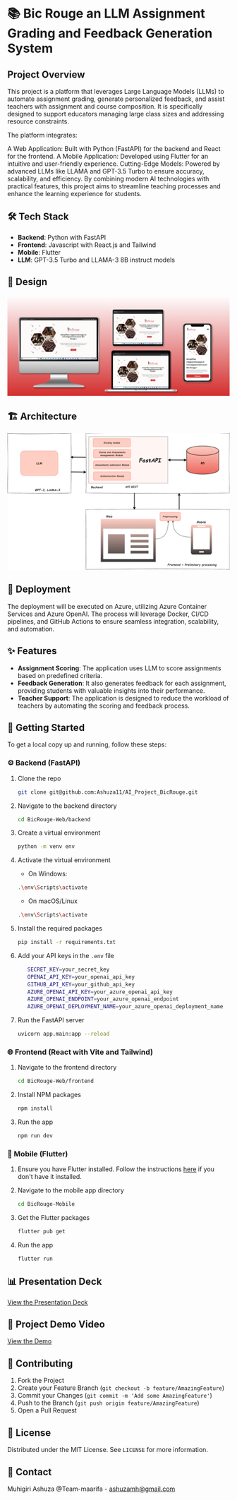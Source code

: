 # 📚 Bic Rouge an LLM Assignment Grading and Feedback Generation System

## Project Overview

This project is a platform that leverages Large Language Models (LLMs) to automate assignment grading, generate personalized feedback, and assist teachers with assignment and course composition. It is specifically designed to support educators managing large class sizes and addressing resource constraints.

The platform integrates:

A Web Application: Built with Python (FastAPI) for the backend and React for the frontend.
A Mobile Application: Developed using Flutter for an intuitive and user-friendly experience.
Cutting-Edge Models: Powered by advanced LLMs like LLAMA and GPT-3.5 Turbo to ensure accuracy, scalability, and efficiency.
By combining modern AI technologies with practical features, this project aims to streamline teaching processes and enhance the learning experience for students.

## 🛠 Tech Stack

- **Backend**: Python with FastAPI
- **Frontend**: Javascript with React.js and Tailwind
- **Mobile**: Flutter
- **LLM**: GPT-3.5 Turbo and LLAMA-3 8B instruct models

## 🎨 Design

![Project Design](design_assets/home.png)

## 🏗 Architecture

![Project Design](design_assets/architecture.png)

## 🚀 Deployment

The deployment will be executed on Azure, utilizing Azure Container Services and Azure OpenAI. The process will leverage Docker, CI/CD pipelines, and GitHub Actions to ensure seamless integration, scalability, and automation.

## ✨ Features

- **Assignment Scoring**: The application uses LLM to score assignments based on predefined criteria.
- **Feedback Generation**: It also generates feedback for each assignment, providing students with valuable insights into their performance.
- **Teacher Support**: The application is designed to reduce the workload of teachers by automating the scoring and feedback process.

## 🏁 Getting Started

To get a local copy up and running, follow these steps:

### ⚙️ Backend (FastAPI)

1. Clone the repo

   ```sh
   git clone git@github.com:Ashuza11/AI_Project_BicRouge.git

   ```

2. Navigate to the backend directory

   ```sh
   cd BicRouge-Web/backend

   ```

3. Create a virtual environment

   ```sh
   python -m venv env

   ```

4. Activate the virtual environment

   - On Windows:

   ```sh
   .\env\Scripts\activate
   ```

   - On macOS/Linux

   ```sh
   .\env\Scripts\activate

   ```

5. Install the required packages

   ```sh
   pip install -r requirements.txt

   ```

6. Add your API keys in the `.env` file

   ```sh
      SECRET_KEY=your_secret_key
      OPENAI_API_KEY=your_openai_api_key
      GITHUB_API_KEY=your_github_api_key
      AZURE_OPENAI_API_KEY=your_azure_openai_api_key
      AZURE_OPENAI_ENDPOINT=your_azure_openai_endpoint
      AZURE_OPENAI_DEPLOYMENT_NAME=your_azure_openai_deployment_name
   ```

7. Run the FastAPI server

   ```sh
   uvicorn app.main:app --reload

   ```

### 🌐 Frontend (React with Vite and Tailwind)

1. Navigate to the frontend directory

   ```sh
   cd BicRouge-Web/frontend

   ```

2. Install NPM packages

   ```sh
   npm install

   ```

3. Run the app

   ```sh
   npm run dev

   ```

### 📱 Mobile (Flutter)

1. Ensure you have Flutter installed. Follow the instructions [here](https://docs.flutter.dev/get-started/install) if you don't have it installed.

2. Navigate to the mobile app directory

   ```sh
   cd BicRouge-Mobile

   ```

3. Get the Flutter packages

   ```sh
   flutter pub get

   ```

4. Run the app

   ```sh
   flutter run

   ```

## 📊 Presentation Deck

[View the Presentation Deck](https://stdntpartners-my.sharepoint.com/:p:/g/personal/albin_muhigiriashuza_studentambassadors_com/EV3U2gl3aYlElpi0rbIh40QBwu50drY7gOIAnp9iI0RAbA?e=tWC9ua)

## 🎥 Project Demo Video

[View the Demo](https://youtu.be/2uEd4X6gMOw)

## 🤝 Contributing

1. Fork the Project
2. Create your Feature Branch (`git checkout -b feature/AmazingFeature`)
3. Commit your Changes (`git commit -m 'Add some AmazingFeature'`)
4. Push to the Branch (`git push origin feature/AmazingFeature`)
5. Open a Pull Request

## 📜 License

Distributed under the MIT License. See `LICENSE` for more information.

## 📧 Contact

Muhigiri Ashuza @Team-maarifa - ashuzamh@gmail.com

